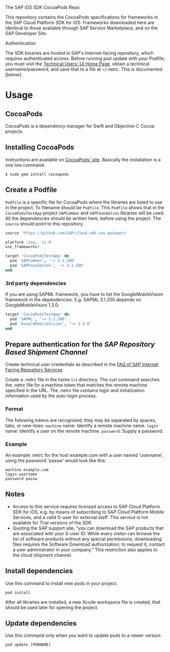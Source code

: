The SAP iOS SDK CocoaPods Repo

This repository contains the CocoaPods specifications for frameworks in the SAP Cloud Platform SDK for iOS. Frameworks downloaded here are identical to those available through SAP Service Marketplace, and on the SAP Developer Site.

Authentication

The SDK binaries are hosted in SAP's Internet-facing repository, which requires authenticated access. Before running pod update with your Podfile, you must visit the [Technical Users' UI Home Page](https://shipments.pages.repositories.sap.ondemand.com/docs/shipment-sap-client.html#repository-based-shipment-channel-technical-users-management-ui), obtain a technical username/password, and save that to a file at ~/.netrc. This is documented [below].

# Usage
## CocoaPods
CocoaPods is a dependency manager for Swift and Objective-C Cocoa projects.
## Installing CocoaPods
Instructions are available on [CocoaPods' site](https://cocoapods.org/).
Basically the installation is a one line command.
```shell
$ sudo gem install cocoapods
```

## Create a Podfile
`Podfile` is a specific file for CocoaPods where the libraries are listed to use in the project. To filename should be `Podfile`.
This `Podfile` shows that in the `CocoaPodsTestApp` project `SAPCommon` and `SAPFoundation` libraries will be used. All the dependencies should be written here, before using the project.
The `source` should point to this repository.
```ruby
source 'https://github.com/SAP/cloud-sdk-ios-podspecs'

platform :ios, '11.0'
use_frameworks!

target 'CocoaPodsTestApp' do
  pod 'SAPCommon', '~> 3.1.200'
  pod 'SAPFoundation', '~> 3.1.200'
end
```

### 3rd party dependencies
If you are using SAPML framework, you have to list the GoogleMobileVision framework in the dependencies.
E.g. SAPML 3.1.200 depends on GoogleMobileVision 1.3.0:
```ruby
target 'CocoaPodsTestApp' do
  pod 'SAPML', '~> 3.1.200'
  pod 'GoogleMobileVision', '~> 1.3.0'
end
```

## Prepare authentication for the *SAP Repository Based Shipment Channel*
Create technical user credentials as described in the [FAQ of SAP Internet Facing Repository Services](https://shipments.pages.repositories.sap.ondemand.com/docs/FAQ.html#how-can-the-sap-client-use-my-software)

Create a .netrc file in the home (~) directory.
The curl command searches the .netrc file for a machine token that matches the remote machine specified in the URL.
The .netrc file contains login and initialization information used by the auto-login process.
### Format
The following tokens are recognized; they may be separated by spaces, tabs, or new-lines:
`machine` name: Identify a remote machine name.
`login` name: Identify a user on the remote machine.
`password`: Supply a password.
### Example
An example .netrc for the host example.com with a user named 'username', using the password 'passw' would look like this:
```
machine example.com
login username
password passw
```

## Notes
* Access to this service requires licensed access to SAP Cloud Platform SDK for iOS, e.g. by means of subscribing to SAP Cloud Platform Mobile Services, and a valid S-user for external staff. This service is not available for Trial versions of the SDK.
* Quoting the SAP support site, “you can download the SAP products that are associated with your S-user ID. While every visitor can browse the list of software products without any special permissions, downloading files requires the Software Download authorization; to request it, contact a user administrator in your company.” This restriction also applies to the cloud shipment channel.

## Install dependencies
Use this command to install new pods in your project.
```shell
pod install
```
After all libraries are installed, a new Xcode workspace file is created, that should be used later for opening the project.

## Update dependencies
Use this command only when you want to update pods to a newer version.
```shell
pod update [PODNAME]
```
